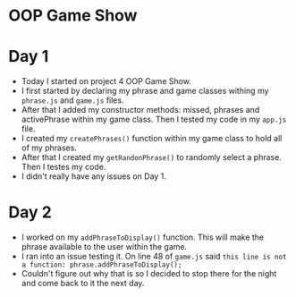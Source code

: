 # OOP Game Show
# Day 1
* Today I started on project 4 OOP Game Show.
* I first started by declaring my phrase and game classes withing my `phrase.js` and `game.js` files.
* After that I added my constructor methods: missed, phrases and activePhrase within my game class. Then I tested my code in my `app.js` file.
* I created my `createPhrases()` function within my game class to hold all of my phrases. 
* After that I created my `getRandonPhrase()` to randomly select a phrase. Then I testes my code.
* I didn't really have any issues on Day 1.

# Day 2
* I worked on my `addPhraseToDisplay()` function. This will make the phrase available to the user within the game.
* I ran into an issue testing it. On line 48 of `game.js` said `this line is not a function: phrase.addPhraseToDisplay();`
* Couldn't figure out why that is so I decided to stop there for the night and come back to it the next day.

